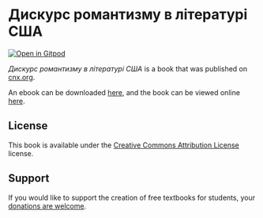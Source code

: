 # Дискурс романтизму в літературі США

[![Open in Gitpod](https://gitpod.io/button/open-in-gitpod.svg)](https://gitpod.io/from-referrer/)

_Дискурс романтизму в літературі США_ is a book that was published on [cnx.org](https://cnx.org/).

An ebook can be downloaded [here](https://github.com/cnx-user-books/cnxbook-diskurs-romantizmu-v-literaturi-ssha/releases/latest), and the book can be viewed online [here](https://github.com/cnx-user-books/cnxbook-diskurs-romantizmu-v-literaturi-ssha/releases/latest).

## License
This book is available under the [Creative Commons Attribution License](./LICENSE) license.

## Support
If you would like to support the creation of free textbooks for students, your [donations are welcome](https://riceconnect.rice.edu/donation/support-openstax-banner).
